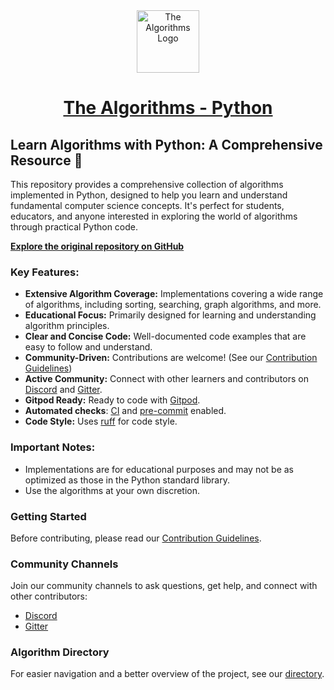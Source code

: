 <div align="center">
  <a href="https://github.com/TheAlgorithms/">
    <img src="https://raw.githubusercontent.com/TheAlgorithms/website/1cd824df116b27029f17c2d1b42d81731f28a920/public/logo.svg" height="100" alt="The Algorithms Logo">
  </a>
  <h1><a href="https://github.com/TheAlgorithms/">The Algorithms - Python</a></h1>
</div>

## Learn Algorithms with Python: A Comprehensive Resource 🐍

This repository provides a comprehensive collection of algorithms implemented in Python, designed to help you learn and understand fundamental computer science concepts.  It's perfect for students, educators, and anyone interested in exploring the world of algorithms through practical Python code.

**[Explore the original repository on GitHub](https://github.com/TheAlgorithms/Python)**

### Key Features:

*   **Extensive Algorithm Coverage:** Implementations covering a wide range of algorithms, including sorting, searching, graph algorithms, and more.
*   **Educational Focus:** Primarily designed for learning and understanding algorithm principles.
*   **Clear and Concise Code:** Well-documented code examples that are easy to follow and understand.
*   **Community-Driven:**  Contributions are welcome! (See our [Contribution Guidelines](CONTRIBUTING.md))
*   **Active Community:**  Connect with other learners and contributors on [Discord](https://the-algorithms.com/discord) and [Gitter](https://gitter.im/TheAlgorithms/community).
*   **Gitpod Ready:** Ready to code with [Gitpod](https://gitpod.io/#https://github.com/TheAlgorithms/Python).
*   **Automated checks**: [CI](https://github.com/TheAlgorithms/Python/actions) and [pre-commit](https://github.com/pre-commit/pre-commit) enabled.
*   **Code Style:**  Uses [ruff](https://docs.astral.sh/ruff/formatter/) for code style.

### Important Notes:

*   Implementations are for educational purposes and may not be as optimized as those in the Python standard library.
*   Use the algorithms at your own discretion.

### Getting Started

Before contributing, please read our [Contribution Guidelines](CONTRIBUTING.md).

### Community Channels

Join our community channels to ask questions, get help, and connect with other contributors:

*   [Discord](https://the-algorithms.com/discord)
*   [Gitter](https://gitter.im/TheAlgorithms/community)

### Algorithm Directory

For easier navigation and a better overview of the project, see our [directory](DIRECTORY.md).